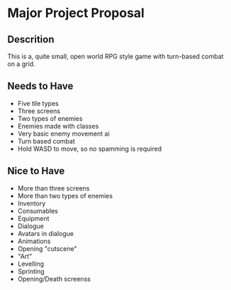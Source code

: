 # Major Project Proposal

## Descrition
This is a, quite small, open world RPG style game with turn-based combat on a grid. 

## Needs to Have
- Five tile types
- Three screens 
- Two types of enemies
- Enemies made with classes
- Very basic enemy movement ai
- Turn based combat
- Hold WASD to move, so no spamming is required

## Nice to Have
- More than three screens
- More than two types of enemies
- Inventory
- Consumables
- Equipment
- Dialogue
- Avatars in dialogue
- Animations
- Opening "cutscene"
- "Art"
- Levelling
- Sprinting
- Opening/Death screenss